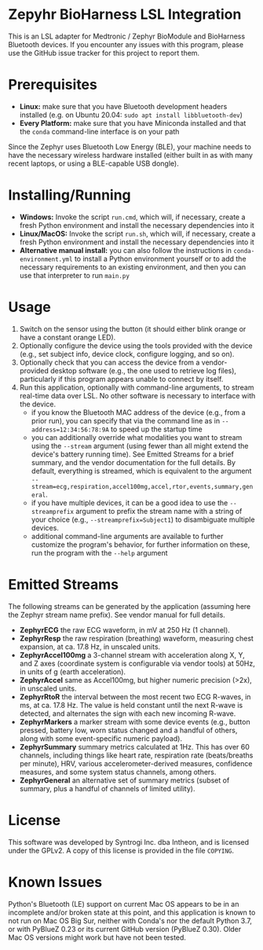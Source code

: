 Zepyhr BioHarness LSL Integration
=================================

This is an LSL adapter for Medtronic / Zephyr BioModule and BioHarness 
Bluetooth devices. If you encounter any issues with this program, please use the 
GitHub issue tracker for this project to report them. 

Prerequisites
============

- **Linux:** make sure that you have Bluetooth development headers installed
  (e.g. on Ubuntu 20.04: `sudo apt install libbluetooth-dev`)
- **Every Platform:** make sure that you have Miniconda installed and that the
  `conda` command-line interface is on your path

Since the Zephyr uses Bluetooth Low Energy (BLE), your machine needs to have the
necessary wireless hardware installed (either built in as with many recent laptops,
or using a BLE-capable USB dongle).

Installing/Running
==================

- **Windows:** Invoke the script `run.cmd`, which will, if necessary, create a fresh Python 
  environment and install the necessary dependencies into it
- **Linux/MacOS:** Invoke the script `run.sh`, which will, if necessary, create a fresh Python 
  environment and install the necessary dependencies into it
- **Alternative manual install:** you can also follow the instructions in 
  `conda-environment.yml` to install a Python environment yourself or to add the
  necessary requirements to an existing environment, and then you can use that
  interpreter to run `main.py`


Usage
=====

1. Switch on the sensor using the button (it should either blink orange or 
   have a constant orange LED).
2. Optionally configure the device using the tools provided with the device
  (e.g., set subject info, device clock, configure logging, and so on).
3. Optionally check that you can access the device from a vendor-provided 
  desktop software (e.g., the one used to retrieve log files), particularly if
  this program appears unable to connect by itself. 
4. Run this application, optionally with command-line arguments, to stream
  real-time data over LSL. No other software is necessary to interface with the 
  device.
    - if you know the Bluetooth MAC address of the device (e.g., from a prior run),
      you can specify that via the command line as in `--address=12:34:56:78:9A` to 
      speed up the startup time
    - you can additionally override what modalities you want to stream using the 
      `--stream` argument (using fewer than all might extend the device's battery
      running time). See Emitted Streams for a brief summary, and the vendor
      documentation for the full details. By default, everything is streamed, 
      which is equivalent to the argument 
      `--stream=ecg,respiration,accel100mg,accel,rtor,events,summary,general`.      
    - if you have multiple devices, it can be a good idea to use the 
      `--streamprefix` argument to prefix the stream name with a string of 
      your choice (e.g., `--streamprefix=Subject1`) to disambiguate multiple 
      devices.
    - additional command-line arguments are available to further customize the
      program's behavior, for further information on these, run the program 
      with the `--help` argument
    
Emitted Streams
===============

The following streams can be generated by the application (assuming here the Zephyr
stream name prefix). See vendor manual for full details.

* **ZephyrECG** the raw ECG waveform, in mV at 250 Hz (1 channel).
* **ZephyrResp** the raw respiration (breathing) waveform, measuring chest 
  expansion, at ca. 17.8 Hz, in unscaled units.
* **ZephyrAccel100mg** a 3-channel stream with acceleration along X, Y, and Z
  axes (coordinate system is configurable via vendor tools) at 50Hz, in units of 
  g (earth acceleration).
* **ZephyrAccel** same as Accel100mg, but higher numeric precision (>2x), 
  in unscaled units. 
* **ZephyrRtoR** the interval between the most recent two ECG R-waves, in ms, at
  ca. 17.8 Hz. The value is held constant until the next R-wave is detected, and
  alternates the sign with each new incoming R-wave.
* **ZephyrMarkers** a marker stream with some device events (e.g., button pressed,
  battery low, worn status changed and a handful of others, along with some 
  event-specific numeric payload).
* **ZephyrSummary** summary metrics calculated at 1Hz. This has over 60 channels,
  including things like heart rate, respiration rate (beats/breaths per minute),
  HRV, various accelerometer-derived measures, confidence measures, and some 
  system status channels, among others.
* **ZephyrGeneral** an alternative set of summary metrics (subset of summary, 
  plus a handful of channels of limited utility).
    
License
=======

This software was developed by Syntrogi Inc. dba Intheon, and is licensed under 
the GPLv2. A copy of this license is provided in the file `COPYING`. 

Known Issues
============

Python's Bluetooth (LE) support on current Mac OS appears to be in an incomplete and/or 
broken state at this point, and this application is known to not run on Mac OS 
Big Sur, neither with Conda's nor the default Python 3.7, or with PyBlueZ 0.23 or
its current GitHub version (PyBlueZ 0.30). Older Mac OS versions might work but have
not been tested.
